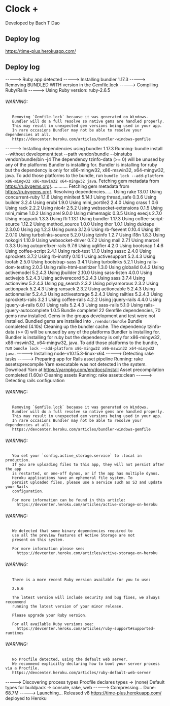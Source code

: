 # Clock +  
Developed by Bach T Dao  
## Deploy log 
https://time-plus.herokuapp.com/

## Deploy log   
-----> Ruby app detected
-----> Installing bundler 1.17.3
-----> Removing BUNDLED WITH version in the Gemfile.lock
-----> Compiling Ruby/Rails
-----> Using Ruby version: ruby-2.6.5
###### WARNING:
       Removing `Gemfile.lock` because it was generated on Windows.
       Bundler will do a full resolve so native gems are handled properly.
       This may result in unexpected gem versions being used in your app.
       In rare occasions Bundler may not be able to resolve your dependencies at all.
       https://devcenter.heroku.com/articles/bundler-windows-gemfile
-----> Installing dependencies using bundler 1.17.3
       Running: bundle install --without development:test --path vendor/bundle --binstubs vendor/bundle/bin -j4
       The dependency tzinfo-data (>= 0) will be unused by any of the platforms Bundler is installing for. Bundler is installing for ruby but the dependency is only for x86-mingw32, x86-mswin32, x64-mingw32, java. To add those platforms to the bundle, run `bundle lock --add-platform x86-mingw32 x86-mswin32 x64-mingw32 java`.
       Fetching gem metadata from https://rubygems.org/.............
       Fetching gem metadata from https://rubygems.org/.
       Resolving dependencies......
       Using rake 13.0.1
       Using concurrent-ruby 1.1.6
       Using minitest 5.14.1
       Using thread_safe 0.3.6
       Using builder 3.2.4
       Using erubi 1.9.0
       Using mini_portile2 2.4.0
       Using crass 1.0.6
       Using rack 2.2.2
       Using nio4r 2.5.2
       Using websocket-extensions 0.1.5
       Using mini_mime 1.0.2
       Using arel 9.0.0
       Using mimemagic 0.3.5
       Using execjs 2.7.0
       Using msgpack 1.3.3
       Using ffi 1.13.1
       Using bundler 1.17.3
       Using coffee-script-source 1.12.2
       Using method_source 1.0.0
       Using thor 1.0.1
       Using duktape 2.3.0.0
       Using pg 1.2.3
       Using puma 3.12.6
       Using rb-fsevent 0.10.4
       Using tilt 2.0.10
       Using turbolinks-source 5.2.0
       Using tzinfo 1.2.7
       Using i18n 1.8.3
       Using nokogiri 1.10.9
       Using websocket-driver 0.7.2
       Using mail 2.7.1
       Using marcel 0.3.3
       Using autoprefixer-rails 9.7.6
       Using uglifier 4.2.0
       Using bootsnap 1.4.6
       Using coffee-script 2.4.1
       Using rack-test 1.1.0
       Using sassc 2.4.0
       Using sprockets 3.7.2
       Using rb-inotify 0.10.1
       Using activesupport 5.2.4.3
       Using loofah 2.5.0
       Using bootstrap-sass 3.4.1
       Using turbolinks 5.2.1
       Using rails-dom-testing 2.0.3
       Using rails-html-sanitizer 1.3.0
       Using globalid 0.4.2
       Using activemodel 5.2.4.3
       Using jbuilder 2.10.0
       Using sass-listen 4.0.0
       Using activejob 5.2.4.3
       Using activerecord 5.2.4.3
       Using sass 3.7.4
       Using actionview 5.2.4.3
       Using pg_search 2.3.2
       Using polyamorous 2.3.2
       Using actionpack 5.2.4.3
       Using ransack 2.3.2
       Using actioncable 5.2.4.3
       Using actionmailer 5.2.4.3
       Using activestorage 5.2.4.3
       Using railties 5.2.4.3
       Using sprockets-rails 3.2.1
       Using coffee-rails 4.2.2
       Using jquery-rails 4.4.0
       Using jquery-ui-rails 6.0.1
       Using rails 5.2.4.3
       Using sass-rails 5.1.0
       Using rails-jquery-autocomplete 1.0.5
       Bundle complete! 22 Gemfile dependencies, 70 gems now installed.
       Gems in the groups development and test were not installed.
       Bundled gems are installed into `./vendor/bundle`
       Bundle completed (4.10s)
       Cleaning up the bundler cache.
       The dependency tzinfo-data (>= 0) will be unused by any of the platforms Bundler is installing for. Bundler is installing for ruby but the dependency is only for x86-mingw32, x86-mswin32, x64-mingw32, java. To add those platforms to the bundle, run `bundle lock --add-platform x86-mingw32 x86-mswin32 x64-mingw32 java`.
-----> Installing node-v10.15.3-linux-x64
-----> Detecting rake tasks
-----> Preparing app for Rails asset pipeline
       Running: rake assets:precompile
       Yarn executable was not detected in the system.
       Download Yarn at https://yarnpkg.com/en/docs/install
       Asset precompilation completed (1.60s)
       Cleaning assets
       Running: rake assets:clean
-----> Detecting rails configuration
###### WARNING:
       Removing `Gemfile.lock` because it was generated on Windows.
       Bundler will do a full resolve so native gems are handled properly.
       This may result in unexpected gem versions being used in your app.
       In rare occasions Bundler may not be able to resolve your dependencies at all.
       https://devcenter.heroku.com/articles/bundler-windows-gemfile
###### WARNING:
       You set your `config.active_storage.service` to :local in production.
       If you are uploading files to this app, they will not persist after the app
       is restarted, on one-off dynos, or if the app has multiple dynos.
       Heroku applications have an ephemeral file system. To
       persist uploaded files, please use a service such as S3 and update your Rails
       configuration.
       
       For more information can be found in this article:
         https://devcenter.heroku.com/articles/active-storage-on-heroku
       
###### WARNING:
       We detected that some binary dependencies required to
       use all the preview features of Active Storage are not
       present on this system.
       
       For more information please see:
         https://devcenter.heroku.com/articles/active-storage-on-heroku
       
###### WARNING:
       There is a more recent Ruby version available for you to use:
       
       2.6.6
       
       The latest version will include security and bug fixes, we always recommend
       running the latest version of your minor release.
       
       Please upgrade your Ruby version.
       
       For all available Ruby versions see:
         https://devcenter.heroku.com/articles/ruby-support#supported-runtimes
###### WARNING:
       No Procfile detected, using the default web server.
       We recommend explicitly declaring how to boot your server process via a Procfile.
       https://devcenter.heroku.com/articles/ruby-default-web-server
-----> Discovering process types
       Procfile declares types     -> (none)
       Default types for buildpack -> console, rake, web
-----> Compressing...
       Done: 68.7M
-----> Launching...
       Released v8
       https://time-plus.herokuapp.com/ deployed to Heroku

